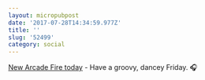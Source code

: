 ```yaml
---
layout: micropubpost
date: '2017-07-28T14:34:59.977Z'
title: ''
slug: '52499'
category: social
---
```

[New Arcade Fire today](https://play.google.com/music/m/Bmquppn7xvkdvbl5bfonrsyraaq?t=Everything_Now) - Have a groovy, dancey Friday. 🎧
